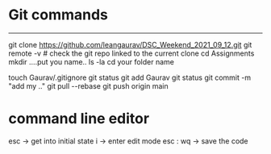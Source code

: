 # Git  commands
-------------------------------------------------------------------------------------
git clone https://github.com/leangaurav/DSC_Weekend_2021_09_12.git
git remote -v # check the git repo linked to the current clone
cd Assignments
mkdir ....put you name..
ls -la
cd your folder name

touch Gaurav/.gitignore
git  status
git add Gaurav
git  status
git commit -m  "add my .."
git pull --rebase
git push origin main

# command line editor
esc -> get into initial state
i -> enter edit mode
esc : wq -> save the code
